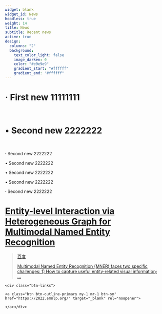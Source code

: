 ```yaml
---
widget: blank
widget_id: News
headless: true
weight: 14
title: News
subtitle: Recent news
active: true
design:
  columns: "2"
  background:
    text_color_light: false
    image_darken: 0
    color: "#e9e9e9"
    gradient_start: "#ffffff"
    gradient_end: "#ffffff"
---
```

#  · First new 11111111 
<br/>

#  • Second new 2222222
<br/>

  · Second new 2222222
<br/>

  • Second new 2222222
<br/>

  • Second new 2222222
<br/>

  • Second new 2222222
<br/>

  · Second new 2222222
<br/>

# [Entity-level Interaction via Heterogeneous Graph for Multimodal Named Entity Recognition](https://pris-nlp.github.io/en/publication/entity-level-interaction-via-heterogeneous-graph-for-multimodal-named-entity-recognition/)



> [百度](https://www.baidu.com)
>
> [Multimodal Named Entity Recognition (MNER) faces two specific challenges: 1) How to capture useful entity-related visual information; …](https://pris-nlp.github.io/en/publication/entity-level-interaction-via-heterogeneous-graph-for-multimodal-named-entity-recognition/)


`<﻿div class="btn-links">`

`<﻿a class="btn btn-outline-primary my-1 mr-1 btn-sm" href="https://2022.emnlp.org/" target="_blank" rel="noopener">`

`</a></div>`
